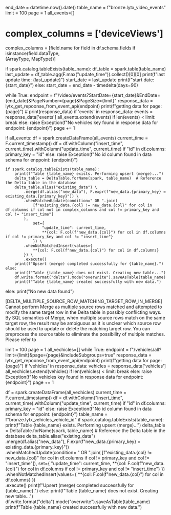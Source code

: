 end_date = datetime.now().date()
table_name = f"bronze.lytx_video_events"
limit = 100
page = 1
all_events=[]
# complex_columns = ['deviceViews'] 
complex_columns = [field.name for field in df.schema.fields if isinstance(field.dataType,   
     (ArrayType, MapType))]
    
if spark.catalog.tableExists(table_name):
    df_table = spark.table(table_name)
    last_update = df_table.agg(F.max("update_time")).collect()[0][0]
    print(f"last update time: {last_update}")
    start_date = last_update
    print(f"start date: {start_date}")
else:
    start_date = end_date - timedelta(days=90)


while True:
    endpoint = f"/video/events?StartDate={start_date}&EndDate={end_date}&PageNumber={page}&PageSize={limit}"
    response_data = lytx_get_repoonse_from_event_api(endpoint)
    print(f"getting data for page:{page}")
    # print(response_data)
    if 'events' in response_data:
        events = response_data['events']
        all_events.extend(events)
        if len(events) < limit:
            break
    else:
        raise Exception(f"No vehicles key found in response data for endpoint: {endpoint}") 
    page += 1

if all_events:
    df = spark.createDataFrame(all_events)
    current_time = F.current_timestamp()
    df = df.withColumn("insert_time", current_time).withColumn("update_time", current_time)
    if "id" in df.columns:
        primary_key = "id"
    else:
        raise Exception(f"No id column found in data schema for enppoint: {endpoint}")

    if spark.catalog.tableExists(table_name):
        print(f"Table {table_name} exists. Performing upsert (merge)...")
        delta_table = DeltaTable.forName(spark, table_name)  # Reference the Delta table in the database
        delta_table.alias("existing_data") \
            .merge(df.alias("new_data"), F.expr(f"new_data.{primary_key} = existing_data.{primary_key}")) \
            .whenMatchedUpdate(condition=" OR ".join(
                [f"existing_data.{col} != new_data.{col}" for col in df.columns if col not in complex_columns and col != primary_key and col != "insert_time"]
            ),
                set={
                    "update_time": current_time, 
                    **{col: F.col(f"new_data.{col}") for col in df.columns if col != primary_key and col != "insert_time"}
                }) \
            .whenNotMatchedInsert(values={
                **{col: F.col(f"new_data.{col}") for col in df.columns}
            }) \
            .execute()
        print(f"Upsert (merge) completed successfully for {table_name}.")
    else:
        print(f"Table {table_name} does not exist. Creating new table...")
        df.write.format("delta").mode("overwrite").saveAsTable(table_name)
        print(f"Table {table_name} created successfully with new data.")
    
else:
    print("No new data found")



[DELTA_MULTIPLE_SOURCE_ROW_MATCHING_TARGET_ROW_IN_MERGE] Cannot perform Merge as multiple source rows matched and attempted to modify the same
target row in the Delta table in possibly conflicting ways. By SQL semantics of Merge,
when multiple source rows match on the same target row, the result may be ambiguous
as it is unclear which source row should be used to update or delete the matching
target row. You can preprocess the source table to eliminate the possibility of
multiple matches. Please refer to

limit = 100
page = 1
all_vechicles=[]
while True:
    endpoint = f"/vehicles/all?limit={limit}&page={page}&includeSubgroups=true"
    response_data = lytx_get_repoonse_from_event_api(endpoint)
    print(f"getting data for page:{page}")
    if 'vehicles' in response_data:
        vehicles = response_data['vehicles']
        all_vechicles.extend(vehicles)
        if len(vehicles) < limit:
            break
    else:
        raise Exception(f"No vehicles key found in response data for endpoint: {endpoint}") 
    page += 1

df = spark.createDataFrame(all_vechicles)
current_time = F.current_timestamp()
df = df.withColumn("insert_time", current_time).withColumn("update_time", current_time)
if "id" in df.columns:
    primary_key = "id"
else:
    raise Exception(f"No id column found in data schema for enppoint: {endpoint}")
table_name = f"bronze.lytx_vehicles_vehicle_id"
if spark.catalog.tableExists(table_name):
    print(f"Table {table_name} exists. Performing upsert (merge)...")
    delta_table = DeltaTable.forName(spark, table_name)  # Reference the Delta table in the database
    delta_table.alias("existing_data") \
        .merge(df.alias("new_data"), F.expr(f"new_data.{primary_key} = existing_data.{primary_key}")) \
        .whenMatchedUpdate(condition= " OR ".join(
            [f"existing_data.{col} != new_data.{col}" for col in df.columns if col != primary_key and col != "insert_time"]),
            set={
                "update_time": current_time, 
                **{col: F.col(f"new_data.{col}") for col in df.columns if col != primary_key and col != "insert_time"}
            }) \
        .whenNotMatchedInsert(values={
            **{col: F.col(f"new_data.{col}") for col in df.columns}
        }) \
        .execute()
    print(f"Upsert (merge) completed successfully for {table_name}.")
else:
    print(f"Table {table_name} does not exist. Creating new table...")
    df.write.format("delta").mode("overwrite").saveAsTable(table_name)
    print(f"Table {table_name} created successfully with new data.")

